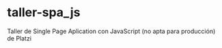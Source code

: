 # taller-spa_js
Taller de Single Page Aplication con JavaScript (no apta para producción) de Platzi
